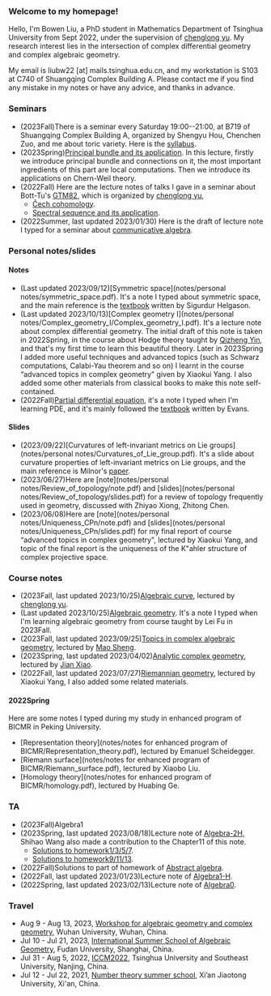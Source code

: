 ### Welcome to my homepage!
Hello, I'm Bowen Liu, a PhD student in Mathematics Department of Tsinghua University from Sept 2022, under the supervision of [chenglong yu](https://chenglongyu.github.io/). My research interest lies in the intersection of complex differential geometry and complex algebraic geometry.  

My email is liubw22 [at] mails.tsinghua.edu.cn, and my workstation is S103 at C740 of Shuangqing Complex Building A. Please contact me if you find any mistake in my notes or have any advice, and thanks in advance.


### Seminars
* (2023Fall)There is a seminar every Saturday 19:00--21:00, at B719 of Shuangqing Complex Building A, organized by Shengyu Hou, Chenchen Zuo, and me about toric variety. Here is the [syllabus](notes/2023Fall/toric/syllabus.pdf).
* (2023Spring)[Principal bundle and its application](notes/2023Spring/geometry_of_principal_bundle.pdf). In this lecture, firstly we introduce principal bundle and connections on it, the most important ingredients of this part are local computations. Then we introduce its applications on Chern-Weil theory.
* (2022Fall) Here are the lecture notes of talks I gave in a seminar about Bott-Tu's [GTM82](https://link.springer.com/book/10.1007/978-1-4757-3951-0), which is organized by [chenglong yu](https://chenglongyu.github.io/),
   - [Čech cohomology](notes/2022Fall/Cech_cohomology.pdf).
   - [Spectral sequence and its application](notes/2022Fall/Spectral_sequence.pdf).
 * (2022Summer, last updated 2023/01/30) Here is the draft of lecture note I typed for a seminar about [communicative algebra](notes/2022Summer/note_for_communicative_algebra.pdf).


### Personal notes/slides
#### Notes
* (Last updated 2023/09/12)[Symmetric space](notes/personal notes/symmetric_space.pdf). It's a note I typed about symmetric space, and the main reference is the [textbook](https://books.google.com.hk/books/about/Differential_Geometry_Lie_Groups_and_Sym.html?id=DWGvsa6bcuMC&redir_esc=y) written by Sigurdur Helgason.
* (Last updated 2023/10/13)[Complex geometry I](notes/personal notes/Complex_geometry_I/Complex_geometry_I.pdf). It's a lecture note about complex differential geometry. The initial draft of this note is taken in 2022Spring, in the course about Hodge theory taught by [Qizheng Yin](http://faculty.bicmr.pku.edu.cn/~qizheng/#), and that's my first time to learn this beautiful theory. Later in 2023Spring I added more useful techniques and advanced topics (such as Schwarz computations, Calabi-Yau theorem and so on) I learnt in the course “advanced topics in complex geometry" given by Xiaokui Yang. I also added some other materials from classical books to make this note self-contained.
* (2022Fall)[Partial differential equation](notes/2022Fall/pde.pdf), it's a note I typed when I'm learning PDE, and it's mainly followed the [textbook](https://books.google.com.hk/books/about/Partial_Differential_Equations.html?id=Xnu0o_EJrCQC&redir_esc=y) written by Evans.

#### Slides
* (2023/09/22)[Curvatures of left-invariant metrics on Lie groups](notes/personal notes/Curvatures_of_Lie_group.pdf). It's a slide about curvature properties of left-invariant metrics on Lie groups, and the main reference is Milnor's [paper](https://mathscinet.ams.org/mathscinet/article?mr=0425012).
* (2023/06/27)Here are [note](notes/personal notes/Review_of_topology/note.pdf) and [slides](notes/personal notes/Review_of_topology/slides.pdf) for a review of topology frequently used in geometry, discussed with Zhiyao Xiong, Zhitong Chen.
* (2023/06/08)Here are [note](notes/personal notes/Uniqueness_CPn/note.pdf) and [slides](notes/personal notes/Uniqueness_CPn/slides.pdf) for my final report of course “advanced topics in complex geometry", lectured by Xiaokui Yang, and topic of the final report is the uniqueness of the K\"ahler structure of complex projective space.


### Course notes
* (2023Fall, last updated 2023/10/25)[Algebraic curve](notes/2023Fall/algebraic_curve.pdf), lectured by [chenglong yu](https://chenglongyu.github.io/).
* (Last updated 2023/10/25)[Algebraic geometry](notes/2023Fall/algebraic_geometry.pdf). It's a note I typed when I'm learning algebraic geometry from course taught by Lei Fu in 2023Fall.
* (2023Fall, last updated 2023/09/25)[Topics in complex algebraic geometry](notes/2023Fall/topics_in_complex_algebraic_geometry.pdf), lectured by [Mao Sheng](http://staff.ustc.edu.cn/~msheng/).
* (2023Spring, last updated 2023/04/02)[Analytic complex geometry](notes/2023Spring/Analytic_complex_geometry.pdf), lectured by [Jian Xiao](https://sites.google.com/view/jianxiao/).
* (2022Fall, last updated 2023/07/27)[Riemannian geometry](notes/2022Fall/Riemannian_geometry.pdf), lectured by Xiaokui Yang, I also added some related materials.

#### 2022Spring
Here are some notes I typed during my study in enhanced program of BICMR in Peking University. 
* [Representation theory](notes/notes for enhanced program of BICMR/Representation_theory.pdf), lectured by Emanuel Scheidegger. 
* [Riemann surface](notes/notes for enhanced program of BICMR/Riemann_surface.pdf), lectured by Xiaobo Liu.
* [Homology theory](notes/notes for enhanced program of BICMR/homology.pdf), lectured by Huabing Ge.


### TA
* (2023Fall)Algebra1
* (2023Spring, last updated 2023/08/18)Lecture note of [Algebra-2H](notes/2023Spring/Algebra2-H.pdf), Shihao Wang also made a contribution to the Chapter11 of this note.
   - [Solutions to homework1/3/5/7](notes/2023Spring/Solutions(1_3_5_7).pdf).
   - [Solutions to homework9/11/13](notes/2023Spring/Solutions(9_11_13).pdf).
* (2022Fall)Solutions to part of homework of [Abstract algebra](notes/2022Fall/Sol_to_abstract_algebra.pdf).
* (2022Fall, last updated 2023/01/23)Lecture note of [Algebra1-H](notes/2022Fall/Algebra1-H.pdf).
* (2022Spring, last updated 2023/02/13)Lecture note of [Algebra0](notes/2023Spring/Algebra0.pdf).
   
   
### Travel
* Aug 9 - Aug 13, 2023, [Workshop for algebraic geometry and complex geometry](https://tmcc.whu.edu.cn/info/1206/2689.htm), Wuhan University, Wuhan, China.
* Jul 10 - Jul 21, 2023, [International Summer School of Algebraic Geometry](https://scms.fudan.edu.cn/info/4503/5820.htm), Fudan University, Shanghai, China.
* Jul 31 - Aug 5, 2022, [ICCM2022](http://iccm.tsinghua.edu.cn/iccm2022/#/), Tsinghua University and Southeast University, Nanjing, China.
* Jul 12 - Jul 22, 2021, [Number theory summer school](https://math.xjtu.edu.cn/info/1089/10637.htm), Xi’an Jiaotong University, Xi'an, China.
